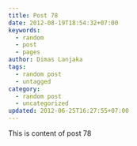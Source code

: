 ```yaml
---
title: Post 78
date: 2012-08-19T18:54:32+07:00
keywords:
  - random
  - post
  - pages
author: Dimas Lanjaka
tags:
  - random post
  - untagged
category:
  - random post
  - uncategorized
updated: 2012-06-25T16:27:55+07:00
---
```

This is content of post 78